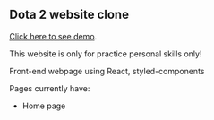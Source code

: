 ## Dota 2 website clone
[Click here to see demo](https://dota-2-clone.netlify.app/).

This website is only for practice personal skills only!

Front-end webpage using React, styled-components

Pages currently have:
  - Home page
